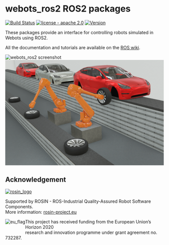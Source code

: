 # webots_ros2 ROS2 packages

[![Build Status](https://travis-ci.com/cyberbotics/webots_ros2.svg?branch=master)](https://travis-ci.com/cyberbotics/webots_ros2)
[![license - apache 2.0](https://img.shields.io/:license-Apache%202.0-blue.svg)](https://opensource.org/licenses/Apache-2.0)
[![Version](https://img.shields.io/github/v/tag/cyberbotics/webots_ros2?label=version)](http://wiki.ros.org/webots_ros2)

These packages provide an interface for controlling robots simulated in Webots using ROS2.

All the documentation and tutorials are available on the [ROS wiki](http://wiki.ros.org/webots_ros2).

![webots_ros2 screenshot](http://wiki.ros.org/webots_ros2/Tutorials/webots_ros2_universal_robot?action=AttachFile&do=get&target=universal_robot_multiple.png)
![abb.png](webots_ros2_abb/abb.png)


## Acknowledgement

<a href="http://rosin-project.eu">
  <img src="http://rosin-project.eu/wp-content/uploads/rosin_ack_logo_wide.png" 
       alt="rosin_logo" height="60" >
</a></br>

Supported by ROSIN - ROS-Industrial Quality-Assured Robot Software Components.  
More information: <a href="http://rosin-project.eu">rosin-project.eu</a>

<img src="http://rosin-project.eu/wp-content/uploads/rosin_eu_flag.jpg" 
     alt="eu_flag" height="45" align="left" >  

This project has received funding from the European Union’s Horizon 2020  
research and innovation programme under grant agreement no. 732287. 
